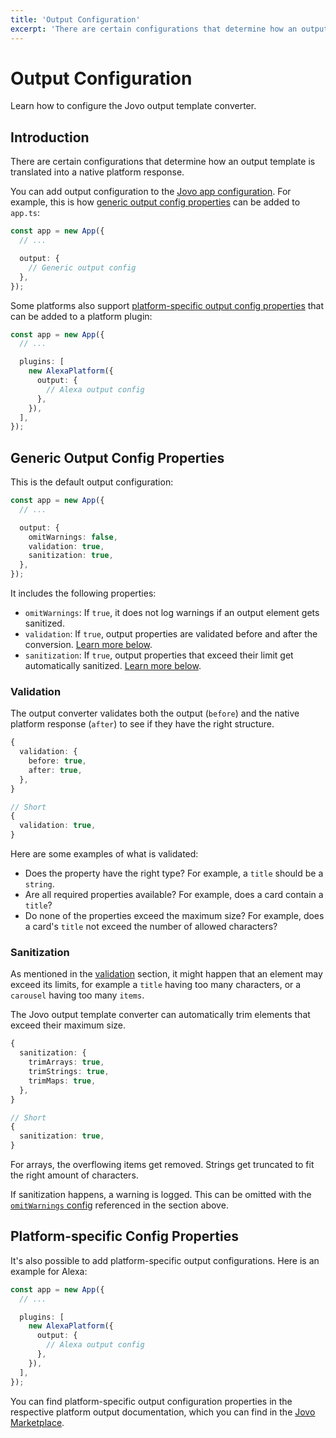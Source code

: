 ```yaml
---
title: 'Output Configuration'
excerpt: 'There are certain configurations that determine how an output template is translated into a native platform response.'
---
```


# Output Configuration

Learn how to configure the Jovo output template converter.

## Introduction

There are certain configurations that determine how an output template is translated into a native platform response.

You can add output configuration to the [Jovo app configuration](./app-config.md). For example, this is how [generic output config properties](#generic-output-config-properties) can be added to `app.ts`:

```typescript
const app = new App({
  // ...

  output: {
    // Generic output config
  },
});
```

Some platforms also support [platform-specific output config properties](#platform-specific-config-properties) that can be added to a platform plugin:

```typescript
const app = new App({
  // ...

  plugins: [
    new AlexaPlatform({
      output: {
        // Alexa output config
      },
    }),
  ],
});
```

## Generic Output Config Properties

This is the default output configuration:

```typescript
const app = new App({
  // ...

  output: {
    omitWarnings: false,
    validation: true,
    sanitization: true,
  },
});
```

It includes the following properties:

- `omitWarnings`: If `true`, it does not log warnings if an output element gets sanitized.
- `validation`: If `true`, output properties are validated before and after the conversion. [Learn more below](#validation).
- `sanitization`: If `true`, output properties that exceed their limit get automatically sanitized. [Learn more below](#sanitization).

### Validation

The output converter validates both the output (`before`) and the native platform response (`after`) to see if they have the right structure.

```typescript
{
  validation: {
    before: true,
    after: true,
  },
}

// Short
{
  validation: true,
}
```

Here are some examples of what is validated:

- Does the property have the right type? For example, a `title` should be a `string`.
- Are all required properties available? For example, does a card contain a `title`?
- Do none of the properties exceed the maximum size? For example, does a card's `title` not exceed the number of allowed characters?

### Sanitization

As mentioned in the [validation](#validation) section, it might happen that an element may exceed its limits, for example a `title` having too many characters, or a `carousel` having too many `items`.

The Jovo output template converter can automatically trim elements that exceed their maximum size.

```typescript
{
  sanitization: {
    trimArrays: true,
    trimStrings: true,
    trimMaps: true,
  },
}

// Short
{
  sanitization: true,
}
```

For arrays, the overflowing items get removed. Strings get truncated to fit the right amount of characters.

If sanitization happens, a warning is logged. This can be omitted with the [`omitWarnings` config](#generic-output-config-properties) referenced in the section above.

## Platform-specific Config Properties

It's also possible to add platform-specific output configurations. Here is an example for Alexa:

```typescript
const app = new App({
  // ...

  plugins: [
    new AlexaPlatform({
      output: {
        // Alexa output config
      },
    }),
  ],
});
```

You can find platform-specific output configuration properties in the respective platform output documentation, which you can find in the [Jovo Marketplace](https://www.jovo.tech/marketplace/).
